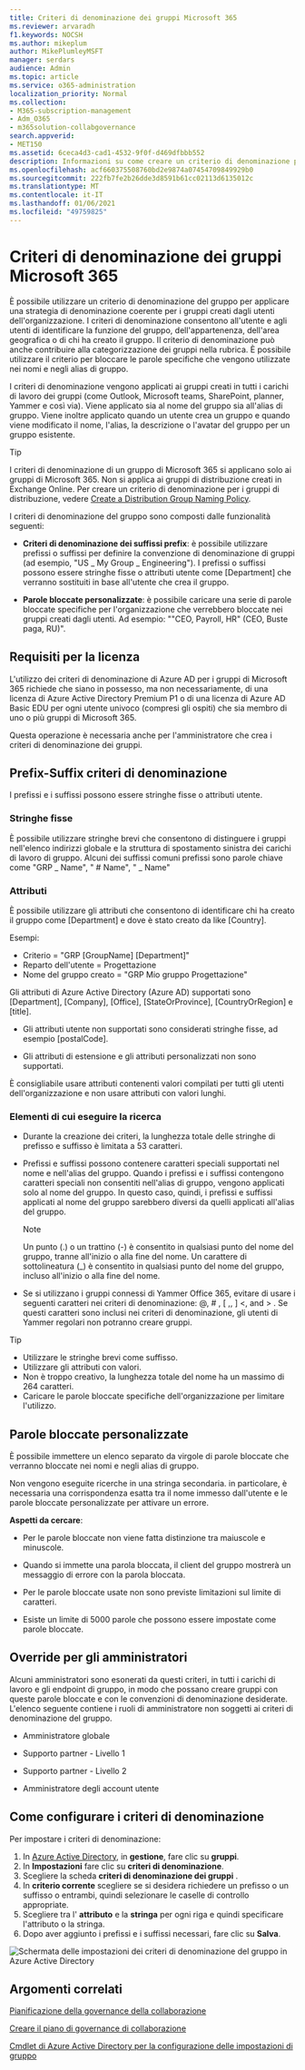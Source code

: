 ```yaml
---
title: Criteri di denominazione dei gruppi Microsoft 365
ms.reviewer: arvaradh
f1.keywords: NOCSH
ms.author: mikeplum
author: MikePlumleyMSFT
manager: serdars
audience: Admin
ms.topic: article
ms.service: o365-administration
localization_priority: Normal
ms.collection:
- M365-subscription-management
- Adm_O365
- m365solution-collabgovernance
search.appverid:
- MET150
ms.assetid: 6ceca4d3-cad1-4532-9f0f-d469dfbbb552
description: Informazioni su come creare un criterio di denominazione per i gruppi di Microsoft 365.
ms.openlocfilehash: acf660375508760bd2e9874a07454709849929b0
ms.sourcegitcommit: 222fb7fe2b26dde3d8591b61cc02113d6135012c
ms.translationtype: MT
ms.contentlocale: it-IT
ms.lasthandoff: 01/06/2021
ms.locfileid: "49759825"
---
```

# <a name="microsoft-365-groups-naming-policy"></a>Criteri di denominazione dei gruppi Microsoft 365

È possibile utilizzare un criterio di denominazione del gruppo per applicare una strategia di denominazione coerente per i gruppi creati dagli utenti dell'organizzazione. I criteri di denominazione consentono all'utente e agli utenti di identificare la funzione del gruppo, dell'appartenenza, dell'area geografica o di chi ha creato il gruppo. Il criterio di denominazione può anche contribuire alla categorizzazione dei gruppi nella rubrica. È possibile utilizzare il criterio per bloccare le parole specifiche che vengono utilizzate nei nomi e negli alias di gruppo.

I criteri di denominazione vengono applicati ai gruppi creati in tutti i carichi di lavoro dei gruppi (come Outlook, Microsoft teams, SharePoint, planner, Yammer e così via). Viene applicato sia al nome del gruppo sia all'alias di gruppo. Viene inoltre applicato quando un utente crea un gruppo e quando viene modificato il nome, l'alias, la descrizione o l'avatar del gruppo per un gruppo esistente.

> [!TIP]
> I criteri di denominazione di un gruppo di Microsoft 365 si applicano solo ai gruppi di Microsoft 365. Non si applica ai gruppi di distribuzione creati in Exchange Online. Per creare un criterio di denominazione per i gruppi di distribuzione, vedere [Create a Distribution Group Naming Policy](https://docs.microsoft.com/exchange/recipients-in-exchange-online/manage-distribution-groups/create-group-naming-policy).

I criteri di denominazione del gruppo sono composti dalle funzionalità seguenti:

- **Criteri di denominazione dei suffissi prefix**: è possibile utilizzare prefissi o suffissi per definire la convenzione di denominazione di gruppi (ad esempio, "US \_ My Group \_ Engineering"). I prefissi o suffissi possono essere stringhe fisse o attributi utente come [Department] che verranno sostituiti in base all'utente che crea il gruppo.

- **Parole bloccate personalizzate**: è possibile caricare una serie di parole bloccate specifiche per l'organizzazione che verrebbero bloccate nei gruppi creati dagli utenti. Ad esempio: ""CEO, Payroll, HR" (CEO, Buste paga, RU)".

## <a name="licensing-requirements"></a>Requisiti per la licenza

L'utilizzo dei criteri di denominazione di Azure AD per i gruppi di Microsoft 365 richiede che siano in possesso, ma non necessariamente, di una licenza di Azure Active Directory Premium P1 o di una licenza di Azure AD Basic EDU per ogni utente univoco (compresi gli ospiti) che sia membro di uno o più gruppi di Microsoft 365.

Questa operazione è necessaria anche per l'amministratore che crea i criteri di denominazione dei gruppi.

## <a name="prefix-suffix-naming-policy"></a>Prefix-Suffix criteri di denominazione

I prefissi e i suffissi possono essere stringhe fisse o attributi utente.

### <a name="fixed-strings"></a>Stringhe fisse

È possibile utilizzare stringhe brevi che consentono di distinguere i gruppi nell'elenco indirizzi globale e la struttura di spostamento sinistra dei carichi di lavoro di gruppo. Alcuni dei suffissi comuni prefissi sono parole chiave come "GRP \_ Name", " \# Name", " \_ Name"

### <a name="attributes"></a>Attributi

È possibile utilizzare gli attributi che consentono di identificare chi ha creato il gruppo come [Department] e dove è stato creato da like [Country].

Esempi:

- Criterio = "GRP [GroupName] [Department]"
- Reparto dell'utente = Progettazione
- Nome del gruppo creato = "GRP Mio gruppo Progettazione"

Gli attributi di Azure Active Directory (Azure AD) supportati sono [Department], [Company], [Office], [StateOrProvince], [CountryOrRegion] e [title].

- Gli attributi utente non supportati sono considerati stringhe fisse, ad esempio [postalCode].

- Gli attributi di estensione e gli attributi personalizzati non sono supportati.

È consigliabile usare attributi contenenti valori compilati per tutti gli utenti dell'organizzazione e non usare attributi con valori lunghi.

### <a name="things-to-look-out-for"></a>Elementi di cui eseguire la ricerca

- Durante la creazione dei criteri, la lunghezza totale delle stringhe di prefisso e suffisso è limitata a 53 caratteri.

- Prefissi e suffissi possono contenere caratteri speciali supportati nel nome e nell'alias del gruppo. Quando i prefissi e i suffissi contengono caratteri speciali non consentiti nell'alias di gruppo, vengono applicati solo al nome del gruppo. In questo caso, quindi, i prefissi e suffissi applicati al nome del gruppo sarebbero diversi da quelli applicati all'alias del gruppo.

  > [!NOTE]
  > Un punto (.) o un trattino (-) è consentito in qualsiasi punto del nome del gruppo, tranne all'inizio o alla fine del nome. Un carattere di sottolineatura (_) è consentito in qualsiasi punto del nome del gruppo, incluso all'inizio o alla fine del nome.

- Se si utilizzano i gruppi connessi di Yammer Office 365, evitare di usare i seguenti caratteri nei criteri di denominazione: @, \# , \[ ,, \] \<, and \> . Se questi caratteri sono inclusi nei criteri di denominazione, gli utenti di Yammer regolari non potranno creare gruppi.

> [!Tip]
> - Utilizzare le stringhe brevi come suffisso.
> - Utilizzare gli attributi con valori.
> - Non è troppo creativo, la lunghezza totale del nome ha un massimo di 264 caratteri.
> - Caricare le parole bloccate specifiche dell'organizzazione per limitare l'utilizzo.

## <a name="custom-blocked-words"></a>Parole bloccate personalizzate

È possibile immettere un elenco separato da virgole di parole bloccate che verranno bloccate nei nomi e negli alias di gruppo.

Non vengono eseguite ricerche in una stringa secondaria. in particolare, è necessaria una corrispondenza esatta tra il nome immesso dall'utente e le parole bloccate personalizzate per attivare un errore.

**Aspetti da cercare**:

- Per le parole bloccate non viene fatta distinzione tra maiuscole e minuscole.

- Quando si immette una parola bloccata, il client del gruppo mostrerà un messaggio di errore con la parola bloccata.

- Per le parole bloccate usate non sono previste limitazioni sul limite di caratteri.

- Esiste un limite di 5000 parole che possono essere impostate come parole bloccate.

## <a name="admin-override"></a>Override per gli amministratori

Alcuni amministratori sono esonerati da questi criteri, in tutti i carichi di lavoro e gli endpoint di gruppo, in modo che possano creare gruppi con queste parole bloccate e con le convenzioni di denominazione desiderate. L'elenco seguente contiene i ruoli di amministratore non soggetti ai criteri di denominazione del gruppo.

- Amministratore globale

- Supporto partner - Livello 1

- Supporto partner - Livello 2

- Amministratore degli account utente

## <a name="how-to-set-up-the-naming-policy"></a>Come configurare i criteri di denominazione

Per impostare i criteri di denominazione:

1. In [Azure Active Directory](https://aad.portal.azure.com), in **gestione**, fare clic su **gruppi**.
2. In **Impostazioni** fare clic su **criteri di denominazione**.
3. Scegliere la scheda **criteri di denominazione dei gruppi** .
4. In **criterio corrente** scegliere se si desidera richiedere un prefisso o un suffisso o entrambi, quindi selezionare le caselle di controllo appropriate.
5. Scegliere tra l' **attributo** e la **stringa** per ogni riga e quindi specificare l'attributo o la stringa.
6. Dopo aver aggiunto i prefissi e i suffissi necessari, fare clic su **Salva**.

![Schermata delle impostazioni dei criteri di denominazione del gruppo in Azure Active Directory](../media/groups-naming-policy-azure.png)

## <a name="related-topics"></a>Argomenti correlati

[Pianificazione della governance della collaborazione](collaboration-governance-overview.md#collaboration-governance-planning-step-by-step)

[Creare il piano di governance di collaborazione](collaboration-governance-first.md)

[Cmdlet di Azure Active Directory per la configurazione delle impostazioni di gruppo](https://go.microsoft.com/fwlink/?linkid=868341)

